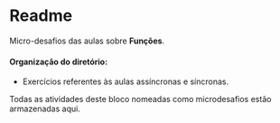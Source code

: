 # Readme



Micro-desafios  das aulas sobre **Funções**.



#### Organização do diretório:

- Exercícios referentes às aulas assíncronas e síncronas.



Todas as atividades deste bloco nomeadas como microdesafios estão armazenadas aqui.